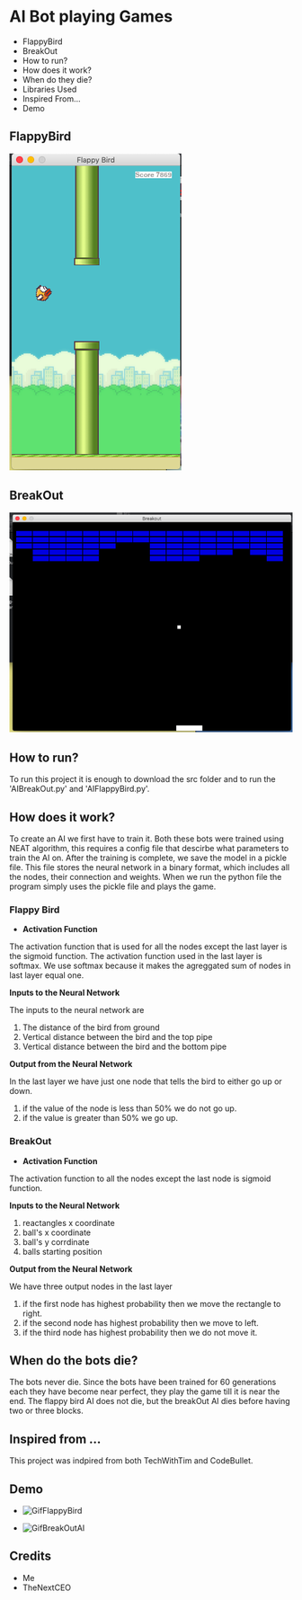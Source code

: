 # AI Bot playing Games
* FlappyBird
* BreakOut
* How to run?
* How does it work?
* When do they die?
* Libraries Used
* Inspired From...
* Demo

## FlappyBird
![FlappyBird](/pics/FlappyBird.png)

## BreakOut
![BreakOut](/pics/BreakOut.png)

## How to run?
To run this project it is enough to download the src folder and to run the 'AIBreakOut.py' and 'AIFlappyBird.py'. 

## How does it work?
To create an AI we first have to train it. Both these bots were trained using NEAT algorithm, this requires a config file that descirbe what parameters to train the AI on. After the training is complete, we save the model in a pickle file. This file stores the neural network in a binary format, which includes all the nodes, their connection and weights. When we run the python file the program simply uses the pickle file and plays the game.

### Flappy Bird
* **Activation Function**

The activation function that is used for all the nodes except the last layer is the sigmoid function. The activation function used in the last layer is softmax. We use softmax because it makes the agreggated sum of nodes in last layer equal one. 

**Inputs to the Neural Network**

The inputs to the neural network are
1. The distance of the bird from ground
2. Vertical distance between the bird and the top pipe
3. Vertical distance between the bird and the bottom pipe

**Output from the Neural Network**

In the last layer we have just one node that tells the bird to either go up or down.
1. if the value of the node is less than 50% we do not go up.
2. if the value is greater than 50% we go up.

### BreakOut
* **Activation Function**

The activation function to all the nodes except the last node is sigmoid function.

**Inputs to the Neural Network**

1. reactangles x coordinate
2. ball's x coordinate
3. ball's y corrdinate
4. balls starting position

**Output from the Neural Network**

We have three output nodes in the last layer
1. if the first node has highest probability then we move the rectangle to right.
2. if the second node has highest probability then we move to left.
3. if the third node has highest probability then we do not move it.

## When do the bots die?
The bots never die. Since the bots have been trained for 60 generations each they have become near perfect, they play the game till it is near the end. The flappy bird AI does not die, but the breakOut AI dies before having two or three blocks.

## Inspired from ...
This project was indpired from both TechWithTim and CodeBullet. 

## Demo
* ![GifFlappyBird](https://media.giphy.com/media/hHpha1dLcm3NsLCjBr/giphy.gif)

* ![GifBreakOutAI](https://media.giphy.com/media/doxA29JkeLZg6gfD5u/giphy.gif)

## Credits
* Me
* TheNextCEO
